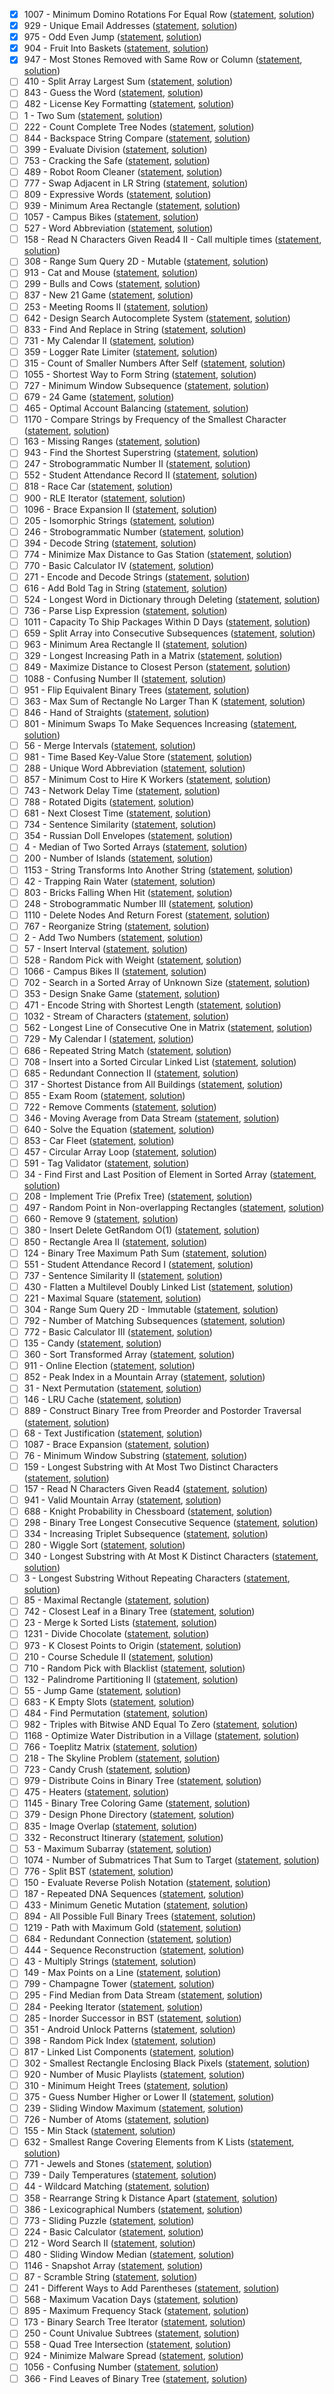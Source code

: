 - [x] 1007 - Minimum Domino Rotations For Equal Row ([statement](https://leetcode.com/problems/minimum-domino-rotations-for-equal-row/), [solution](https://github.com/ManuelLoaizaVasquez/inf263-algoritmia-pucp/blob/master/problemas/implementacion/MinimumDominoRotationsForEqualRow.cpp))
- [x] 929 - Unique Email Addresses ([statement](https://leetcode.com/problems/unique-email-addresses/), [solution](#))
- [x] 975 - Odd Even Jump ([statement](https://leetcode.com/problems/odd-even-jump/), [solution](#))
- [x] 904 - Fruit Into Baskets ([statement](https://leetcode.com/problems/fruit-into-baskets/), [solution](#))
- [x] 947 - Most Stones Removed with Same Row or Column ([statement](https://leetcode.com/problems/most-stones-removed-with-same-row-or-column/), [solution](#))
- [ ] 410 - Split Array Largest Sum ([statement](#), [solution](#))
- [ ] 843 - Guess the Word ([statement](#), [solution](#))
- [ ] 482 - License Key Formatting ([statement](#), [solution](#))
- [ ] 1 - Two Sum ([statement](#), [solution](#))
- [ ] 222 - Count Complete Tree Nodes ([statement](#), [solution](#))
- [ ] 844 - Backspace String Compare ([statement](#), [solution](#))
- [ ] 399 - Evaluate Division ([statement](#), [solution](#))
- [ ] 753 - Cracking the Safe ([statement](#), [solution](#))
- [ ] 489 - Robot Room Cleaner ([statement](#), [solution](#))
- [ ] 777 - Swap Adjacent in LR String ([statement](#), [solution](#))
- [ ] 809 - Expressive Words ([statement](#), [solution](#))
- [ ] 939 - Minimum Area Rectangle ([statement](#), [solution](#))
- [ ] 1057 - Campus Bikes ([statement](#), [solution](#))
- [ ] 527 - Word Abbreviation ([statement](#), [solution](#))
- [ ] 158 - Read N Characters Given Read4 II - Call multiple times ([statement](#), [solution](#))
- [ ] 308 - Range Sum Query 2D - Mutable ([statement](#), [solution](#))
- [ ] 913 - Cat and Mouse ([statement](#), [solution](#))
- [ ] 299 - Bulls and Cows ([statement](#), [solution](#))
- [ ] 837 - New 21 Game ([statement](#), [solution](#))
- [ ] 253 - Meeting Rooms II ([statement](#), [solution](#))
- [ ] 642 - Design Search Autocomplete System ([statement](#), [solution](#))
- [ ] 833 - Find And Replace in String ([statement](#), [solution](#))
- [ ] 731 - My Calendar II ([statement](#), [solution](#))
- [ ] 359 - Logger Rate Limiter ([statement](#), [solution](#))
- [ ] 315 - Count of Smaller Numbers After Self ([statement](#), [solution](#))
- [ ] 1055 - Shortest Way to Form String ([statement](#), [solution](#))
- [ ] 727 - Minimum Window Subsequence ([statement](#), [solution](#))
- [ ] 679 - 24 Game ([statement](#), [solution](#))
- [ ] 465 - Optimal Account Balancing ([statement](#), [solution](#))
- [ ] 1170 - Compare Strings by Frequency of the Smallest Character ([statement](#), [solution](#))
- [ ] 163 - Missing Ranges ([statement](#), [solution](#))
- [ ] 943 - Find the Shortest Superstring ([statement](#), [solution](#))
- [ ] 247 - Strobogrammatic Number II ([statement](#), [solution](#))
- [ ] 552 - Student Attendance Record II ([statement](#), [solution](#))
- [ ] 818 - Race Car ([statement](#), [solution](#))
- [ ] 900 - RLE Iterator ([statement](#), [solution](#))
- [ ] 1096 - Brace Expansion II ([statement](#), [solution](#))
- [ ] 205 - Isomorphic Strings ([statement](#), [solution](#))
- [ ] 246 - Strobogrammatic Number ([statement](#), [solution](#))
- [ ] 394 - Decode String ([statement](#), [solution](#))
- [ ] 774 - Minimize Max Distance to Gas Station ([statement](#), [solution](#))
- [ ] 770 - Basic Calculator IV ([statement](#), [solution](#))
- [ ] 271 - Encode and Decode Strings ([statement](#), [solution](#))
- [ ] 616 - Add Bold Tag in String ([statement](#), [solution](#))
- [ ] 524 - Longest Word in Dictionary through Deleting ([statement](#), [solution](#))
- [ ] 736 - Parse Lisp Expression ([statement](#), [solution](#))
- [ ] 1011 - Capacity To Ship Packages Within D Days ([statement](#), [solution](#))
- [ ] 659 - Split Array into Consecutive Subsequences ([statement](#), [solution](#))
- [ ] 963 - Minimum Area Rectangle II ([statement](#), [solution](#))
- [ ] 329 - Longest Increasing Path in a Matrix ([statement](#), [solution](#))
- [ ] 849 - Maximize Distance to Closest Person ([statement](#), [solution](#))
- [ ] 1088 - Confusing Number II ([statement](#), [solution](#))
- [ ] 951 - Flip Equivalent Binary Trees ([statement](#), [solution](#))
- [ ] 363 - Max Sum of Rectangle No Larger Than K ([statement](#), [solution](#))
- [ ] 846 - Hand of Straights ([statement](#), [solution](#))
- [ ] 801 - Minimum Swaps To Make Sequences Increasing ([statement](#), [solution](#))
- [ ] 56 - Merge Intervals ([statement](#), [solution](#))
- [ ] 981 - Time Based Key-Value Store ([statement](#), [solution](#))
- [ ] 288 - Unique Word Abbreviation ([statement](#), [solution](#))
- [ ] 857 - Minimum Cost to Hire K Workers ([statement](#), [solution](#))
- [ ] 743 - Network Delay Time ([statement](#), [solution](#))
- [ ] 788 - Rotated Digits ([statement](#), [solution](#))
- [ ] 681 - Next Closest Time ([statement](#), [solution](#))
- [ ] 734 - Sentence Similarity ([statement](#), [solution](#))
- [ ] 354 - Russian Doll Envelopes ([statement](#), [solution](#))
- [ ] 4 - Median of Two Sorted Arrays ([statement](#), [solution](#))
- [ ] 200 - Number of Islands ([statement](#), [solution](#))
- [ ] 1153 - String Transforms Into Another String ([statement](#), [solution](#))
- [ ] 42 - Trapping Rain Water ([statement](#), [solution](#))
- [ ] 803 - Bricks Falling When Hit ([statement](#), [solution](#))
- [ ] 248 - Strobogrammatic Number III ([statement](#), [solution](#))
- [ ] 1110 - Delete Nodes And Return Forest ([statement](#), [solution](#))
- [ ] 767 - Reorganize String ([statement](#), [solution](#))
- [ ] 2 - Add Two Numbers ([statement](#), [solution](#))
- [ ] 57 - Insert Interval ([statement](#), [solution](#))
- [ ] 528 - Random Pick with Weight ([statement](#), [solution](#))
- [ ] 1066 - Campus Bikes II ([statement](#), [solution](#))
- [ ] 702 - Search in a Sorted Array of Unknown Size ([statement](#), [solution](#))
- [ ] 353 - Design Snake Game ([statement](#), [solution](#))
- [ ] 471 - Encode String with Shortest Length ([statement](#), [solution](#))
- [ ] 1032 - Stream of Characters ([statement](#), [solution](#))
- [ ] 562 - Longest Line of Consecutive One in Matrix ([statement](#), [solution](#))
- [ ] 729 - My Calendar I ([statement](#), [solution](#))
- [ ] 686 - Repeated String Match ([statement](#), [solution](#))
- [ ] 708 - Insert into a Sorted Circular Linked List ([statement](#), [solution](#))
- [ ] 685 - Redundant Connection II ([statement](#), [solution](#))
- [ ] 317 - Shortest Distance from All Buildings ([statement](#), [solution](#))
- [ ] 855 - Exam Room ([statement](#), [solution](#))
- [ ] 722 - Remove Comments ([statement](#), [solution](#))
- [ ] 346 - Moving Average from Data Stream ([statement](#), [solution](#))
- [ ] 640 - Solve the Equation ([statement](#), [solution](#))
- [ ] 853 - Car Fleet ([statement](#), [solution](#))
- [ ] 457 - Circular Array Loop ([statement](#), [solution](#))
- [ ] 591 - Tag Validator ([statement](#), [solution](#))
- [ ] 34 - Find First and Last Position of Element in Sorted Array ([statement](#), [solution](#))
- [ ] 208 - Implement Trie (Prefix Tree) ([statement](#), [solution](#))
- [ ] 497 - Random Point in Non-overlapping Rectangles ([statement](#), [solution](#))
- [ ] 660 - Remove 9 ([statement](#), [solution](#))
- [ ] 380 - Insert Delete GetRandom O(1) ([statement](#), [solution](#))
- [ ] 850 - Rectangle Area II ([statement](#), [solution](#))
- [ ] 124 - Binary Tree Maximum Path Sum ([statement](#), [solution](#))
- [ ] 551 - Student Attendance Record I ([statement](#), [solution](#))
- [ ] 737 - Sentence Similarity II ([statement](#), [solution](#))
- [ ] 430 - Flatten a Multilevel Doubly Linked List ([statement](#), [solution](#))
- [ ] 221 - Maximal Square ([statement](#), [solution](#))
- [ ] 304 - Range Sum Query 2D - Immutable ([statement](#), [solution](#))
- [ ] 792 - Number of Matching Subsequences ([statement](#), [solution](#))
- [ ] 772 - Basic Calculator III ([statement](#), [solution](#))
- [ ] 135 - Candy ([statement](#), [solution](#))
- [ ] 360 - Sort Transformed Array ([statement](#), [solution](#))
- [ ] 911 - Online Election ([statement](#), [solution](#))
- [ ] 852 - Peak Index in a Mountain Array ([statement](#), [solution](#))
- [ ] 31 - Next Permutation ([statement](#), [solution](#))
- [ ] 146 - LRU Cache ([statement](#), [solution](#))
- [ ] 889 - Construct Binary Tree from Preorder and Postorder Traversal ([statement](#), [solution](#))
- [ ] 68 - Text Justification ([statement](#), [solution](#))
- [ ] 1087 - Brace Expansion ([statement](#), [solution](#))
- [ ] 76 - Minimum Window Substring ([statement](#), [solution](#))
- [ ] 159 - Longest Substring with At Most Two Distinct Characters ([statement](#), [solution](#))
- [ ] 157 - Read N Characters Given Read4 ([statement](#), [solution](#))
- [ ] 941 - Valid Mountain Array ([statement](#), [solution](#))
- [ ] 688 - Knight Probability in Chessboard ([statement](#), [solution](#))
- [ ] 298 - Binary Tree Longest Consecutive Sequence ([statement](#), [solution](#))
- [ ] 334 - Increasing Triplet Subsequence ([statement](#), [solution](#))
- [ ] 280 - Wiggle Sort ([statement](#), [solution](#))
- [ ] 340 - Longest Substring with At Most K Distinct Characters ([statement](#), [solution](#))
- [ ] 3 - Longest Substring Without Repeating Characters ([statement](#), [solution](#))
- [ ] 85 - Maximal Rectangle ([statement](#), [solution](#))
- [ ] 742 - Closest Leaf in a Binary Tree ([statement](#), [solution](#))
- [ ] 23 - Merge k Sorted Lists ([statement](#), [solution](#))
- [ ] 1231 - Divide Chocolate ([statement](#), [solution](#))
- [ ] 973 - K Closest Points to Origin ([statement](#), [solution](#))
- [ ] 210 - Course Schedule II ([statement](#), [solution](#))
- [ ] 710 - Random Pick with Blacklist ([statement](#), [solution](#))
- [ ] 132 - Palindrome Partitioning II ([statement](#), [solution](#))
- [ ] 55 - Jump Game ([statement](#), [solution](#))
- [ ] 683 - K Empty Slots ([statement](#), [solution](#))
- [ ] 484 - Find Permutation ([statement](#), [solution](#))
- [ ] 982 - Triples with Bitwise AND Equal To Zero ([statement](#), [solution](#))
- [ ] 1168 - Optimize Water Distribution in a Village ([statement](#), [solution](#))
- [ ] 766 - Toeplitz Matrix ([statement](#), [solution](#))
- [ ] 218 - The Skyline Problem ([statement](#), [solution](#))
- [ ] 723 - Candy Crush ([statement](#), [solution](#))
- [ ] 979 - Distribute Coins in Binary Tree ([statement](#), [solution](#))
- [ ] 475 - Heaters ([statement](#), [solution](#))
- [ ] 1145 - Binary Tree Coloring Game ([statement](#), [solution](#))
- [ ] 379 - Design Phone Directory ([statement](#), [solution](#))
- [ ] 835 - Image Overlap ([statement](#), [solution](#))
- [ ] 332 - Reconstruct Itinerary ([statement](#), [solution](#))
- [ ] 53 - Maximum Subarray ([statement](#), [solution](#))
- [ ] 1074 - Number of Submatrices That Sum to Target ([statement](#), [solution](#))
- [ ] 776 - Split BST ([statement](#), [solution](#))
- [ ] 150 - Evaluate Reverse Polish Notation ([statement](#), [solution](#))
- [ ] 187 - Repeated DNA Sequences ([statement](#), [solution](#))
- [ ] 433 - Minimum Genetic Mutation ([statement](#), [solution](#))
- [ ] 894 - All Possible Full Binary Trees ([statement](#), [solution](#))
- [ ] 1219 - Path with Maximum Gold ([statement](#), [solution](#))
- [ ] 684 - Redundant Connection ([statement](#), [solution](#))
- [ ] 444 - Sequence Reconstruction ([statement](#), [solution](#))
- [ ] 43 - Multiply Strings ([statement](#), [solution](#))
- [ ] 149 - Max Points on a Line ([statement](#), [solution](#))
- [ ] 799 - Champagne Tower ([statement](#), [solution](#))
- [ ] 295 - Find Median from Data Stream ([statement](#), [solution](#))
- [ ] 284 - Peeking Iterator ([statement](#), [solution](#))
- [ ] 285 - Inorder Successor in BST ([statement](#), [solution](#))
- [ ] 351 - Android Unlock Patterns ([statement](#), [solution](#))
- [ ] 398 - Random Pick Index ([statement](#), [solution](#))
- [ ] 817 - Linked List Components ([statement](#), [solution](#))
- [ ] 302 - Smallest Rectangle Enclosing Black Pixels ([statement](#), [solution](#))
- [ ] 920 - Number of Music Playlists ([statement](#), [solution](#))
- [ ] 310 - Minimum Height Trees ([statement](#), [solution](#))
- [ ] 375 - Guess Number Higher or Lower II ([statement](#), [solution](#))
- [ ] 239 - Sliding Window Maximum ([statement](#), [solution](#))
- [ ] 726 - Number of Atoms ([statement](#), [solution](#))
- [ ] 155 - Min Stack ([statement](#), [solution](#))
- [ ] 632 - Smallest Range Covering Elements from K Lists ([statement](#), [solution](#))
- [ ] 771 - Jewels and Stones ([statement](#), [solution](#))
- [ ] 739 - Daily Temperatures ([statement](#), [solution](#))
- [ ] 44 - Wildcard Matching ([statement](#), [solution](#))
- [ ] 358 - Rearrange String k Distance Apart ([statement](#), [solution](#))
- [ ] 386 - Lexicographical Numbers ([statement](#), [solution](#))
- [ ] 773 - Sliding Puzzle ([statement](#), [solution](#))
- [ ] 224 - Basic Calculator ([statement](#), [solution](#))
- [ ] 212 - Word Search II ([statement](#), [solution](#))
- [ ] 480 - Sliding Window Median ([statement](#), [solution](#))
- [ ] 1146 - Snapshot Array ([statement](#), [solution](#))
- [ ] 87 - Scramble String ([statement](#), [solution](#))
- [ ] 241 - Different Ways to Add Parentheses ([statement](#), [solution](#))
- [ ] 568 - Maximum Vacation Days ([statement](#), [solution](#))
- [ ] 895 - Maximum Frequency Stack ([statement](#), [solution](#))
- [ ] 173 - Binary Search Tree Iterator ([statement](#), [solution](#))
- [ ] 250 - Count Univalue Subtrees ([statement](#), [solution](#))
- [ ] 558 - Quad Tree Intersection ([statement](#), [solution](#))
- [ ] 924 - Minimize Malware Spread ([statement](#), [solution](#))
- [ ] 1056 - Confusing Number ([statement](#), [solution](#))
- [ ] 366 - Find Leaves of Binary Tree ([statement](#), [solution](#))

